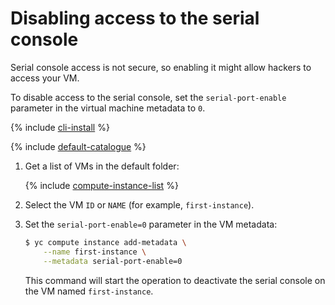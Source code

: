 # Disabling access to the serial console

Serial console access is not secure, so enabling it might allow hackers to access your VM.

To disable access to the serial console, set the `serial-port-enable` parameter in the virtual machine metadata to `0`.

{% include [cli-install](../../../_includes/cli-install.md) %}

{% include [default-catalogue](../../../_includes/default-catalogue.md) %}

1. Get a list of VMs in the default folder:

   {% include [compute-instance-list](../../_includes_service/compute-instance-list.md) %}

1. Select the VM `ID` or `NAME` (for example, `first-instance`).

1. Set the `serial-port-enable=0` parameter in the VM metadata:

   ```bash
   $ yc compute instance add-metadata \
       --name first-instance \
       --metadata serial-port-enable=0
   ```

   This command will start the operation to deactivate the serial console on the VM named `first-instance`.
